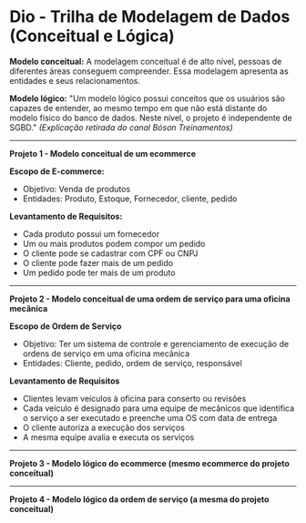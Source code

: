 # **Dio - Trilha de Modelagem de Dados (Conceitual e Lógica)**

**Modelo conceitual:** A modelagem conceitual é de alto nível, pessoas de diferentes áreas conseguem compreender. 
Essa modelagem apresenta as entidades e seus relacionamentos.

**Modelo lógico:** "Um modelo lógico possui conceitos que os usuários são capazes de entender, ao mesmo tempo em que não está distante do modelo físico do banco de dados. Neste nível, o projeto é independente de SGBD." *(Explicação retirada do canal Bóson Treinamentos)*

---



**Projeto 1 - Modelo conceitual de um ecommerce**

**Escopo de E-commerce:**
- Objetivo: Venda de produtos
- Entidades: Produto, Estoque, Fornecedor, cliente, pedido

**Levantamento de Requisitos:**
- Cada produto possui um fornecedor
- Um ou mais produtos podem compor um pedido
- O cliente pode se cadastrar com CPF ou CNPJ
- O cliente pode fazer mais de um pedido
- Um pedido pode ter mais de um produto

---

**Projeto 2 - Modelo conceitual de uma ordem de serviço para uma oficina mecânica**

**Escopo de Ordem de Serviço**
- Objetivo: Ter um sistema de controle e gerenciamento de execução de ordens de serviço em uma oficina mecânica
- Entidades: Cliente, pedido, ordem de serviço, responsável

**Levantamento de Requisitos**
- Clientes levam veículos à oficina para conserto ou revisões
- Cada veículo é designado para uma equipe de mecânicos que identifica o serviço a ser executado e preenche uma OS com data de entrega
- O cliente autoriza a execução dos serviços
- A mesma equipe avalia e executa os serviços

---

**Projeto 3 - Modelo lógico do ecommerce (mesmo ecommerce do projeto conceitual)**

---


**Projeto 4 - Modelo lógico da ordem de serviço (a mesma do projeto conceitual)**



